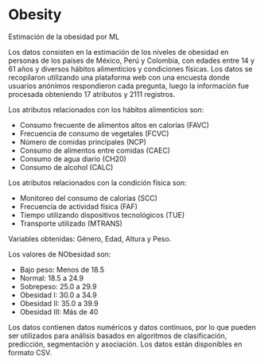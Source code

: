 # Obesity

Estimación de la obesidad por ML

Los datos consisten en la estimación de los niveles de obesidad en personas de los países de México, Perú y Colombia, con edades entre 14 y 61 años y diversos hábitos alimenticios y condiciones físicas. Los datos se recopilaron utilizando una plataforma web con una encuesta donde usuarios anónimos respondieron cada pregunta, luego la información fue procesada obteniendo 17 atributos y 2111 registros.

Los atributos relacionados con los hábitos alimenticios son:

- Consumo frecuente de alimentos altos en calorías (FAVC)
- Frecuencia de consumo de vegetales (FCVC)
- Número de comidas principales (NCP)
- Consumo de alimentos entre comidas (CAEC)
- Consumo de agua diario (CH20)
- Consumo de alcohol (CALC)

Los atributos relacionados con la condición física son:

- Monitoreo del consumo de calorías (SCC)
- Frecuencia de actividad física (FAF)
- Tiempo utilizando dispositivos tecnológicos (TUE)
- Transporte utilizado (MTRANS)

Variables obtenidas: Género, Edad, Altura y Peso.

Los valores de NObesidad son:

- Bajo peso: Menos de 18.5
- Normal: 18.5 a 24.9
- Sobrepeso: 25.0 a 29.9
- Obesidad I: 30.0 a 34.9
- Obesidad II: 35.0 a 39.9
- Obesidad III: Más de 40

Los datos contienen datos numéricos y datos continuos, por lo que pueden ser utilizados para análisis basados en algoritmos de clasificación, predicción, segmentación y asociación. Los datos están disponibles en formato CSV.
